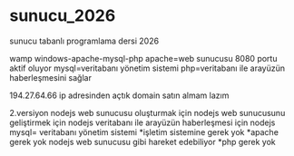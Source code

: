# sunucu_2026
sunucu tabanlı programlama dersi 2026

wamp
windows-apache-mysql-php
apache=web sunucusu 8080 portu aktif oluyor
mysql=veritabanı yönetim sistemi
php=veritabanı ile arayüzün haberleşmesini sağlar

194.27.64.66 ip adresinden açtık
domain satın almam lazım


2.versiyon
nodejs
web sunucusu oluşturmak için nodejs
web sunucusunu geliştirmek için nodejs
veritabanı ile arayüzün haberleşmesi için nodejs
mysql= veritabanı yönetim sistemi
*işletim sistemine gerek yok
*apache gerek yok nodejs web sunucusu gibi hareket edebiliyor
*php gerek yok 

